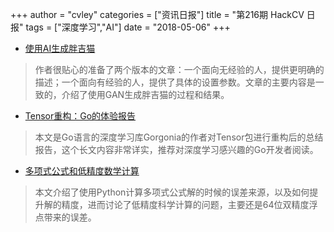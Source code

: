 +++
author = "cvley"
categories = ["资讯日报"]
title = "第216期 HackCV 日报"
tags = ["深度学习","AI"]
date = "2018-05-06"
+++

- [使用AI生成胖吉猫](http://zna.do/pusheen?from=hackcv&hmsr=hackcv.com&utm_medium=hackcv.com&utm_source=hackcv.com)

> 作者很贴心的准备了两个版本的文章：一个面向无经验的人，提供更明确的描述；一个面向有经验的人，提供了具体的设置参数。文章的主要内容是一致的，介绍了使用GAN生成胖吉猫的过程和结果。

- [Tensor重构：Go的体验报告](https://blog.chewxy.com/2017/09/11/tensor-refactor/?from=hackcv&hmsr=hackcv.com&utm_medium=hackcv.com&utm_source=hackcv.com)

> 本文是Go语言的深度学习库Gorgonia的作者对Tensor包进行重构后的总结报告，这个长文内容非常详实，推荐对深度学习感兴趣的Go开发者阅读。

- [多项式公式和低精度数学计算](https://www.johndcook.com/blog/2018/04/28/quadratic-formula/?from=hackcv&hmsr=hackcv.com&utm_medium=hackcv.com&utm_source=hackcv.com)

> 本文介绍了使用Python计算多项式公式解的时候的误差来源，以及如何提升解的精度，进而讨论了低精度科学计算的问题，主要还是64位双精度浮点带来的误差。

